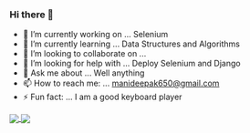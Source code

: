 ### Hi there 👋


<!-- **Mani5871/Mani5871** is a ✨ _special_ ✨ repository because its `README.md` (this file) appears on your GitHub profile. -->
- 🔭 I’m currently working on ... Selenium
- 🌱 I’m currently learning ... Data Structures and Algorithms
- 👯 I’m looking to collaborate on ...
- 🤔 I’m looking for help with ... Deploy Selenium and Django
- 💬 Ask me about ... Well anything
- 📫 How to reach me: ... manideepak650@gmail.com
- ⚡ Fun fact: ... I am a good keyboard player


<a href="https://github.com/Mani5871/Striver">
   <img align="center" src="https://github-readme-stats.vercel.app/api/pin/?username=Mani5871&repo=Striver" />
</a>

<a href="https://github.com/Mani5871/Text_to_Speech">
  <img align="center" src="https://github-readme-stats.vercel.app/api/pin/?username=Mani5871&repo=Text_to_Speech" />
</a>



